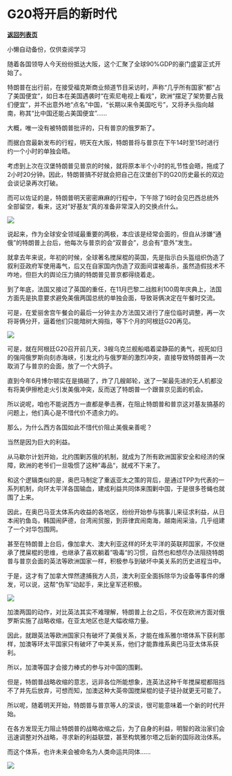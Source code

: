 # G20将开启的新时代

[**返回列表页**](/gzh/政事堂2019)

小懒自动备份，仅供查阅学习

  

随着各国领导人今天纷纷抵达大阪，这个汇聚了全球90%GDP的豪门盛宴正式开始了。

  

特朗普在出行前，在接受福克斯商业频道节目采访时，声称“几乎所有国家”都“占了美国便宜”，如日本在美国遇袭时“在索尼电视上看戏”，欧洲“摆足了架势要占我们便宜”，并不出意外地“点名”中国，“长期以来令美国吃亏”，又将矛头指向越南，称其“比中国还能占美国便宜”......

  

大概，唯一没有被特朗普批评的，只有普京的俄罗斯了。

  

而据白宫最新发布的行程，明天在大阪，特朗普将与普京在下午14时至15时进行约一个小时的单独会晤。  

  

考虑到上次在汉堡特朗普见普京的时候，就将原本半个小时的礼节性会晤，拖成了2小时20分钟。因此，特朗普搞不好就会把自己在汉堡创下的G20历史最长的双边会谈记录再次打破。

  

而可以佐证的是，特朗普明天密密麻麻的行程中，下午除了16时会见巴西总统外全部留空，看来，这对”好基友“真的准备非常深入的交换点什么。

  

![](https://mmbiz.qpic.cn/mmbiz_jpg/rxhS23yu8cPhKGWL4jsVyXCa0vmwBrceK0pQFXbFFPicRrYhMia0bYVWM7h4fcHmP9wALpPg7JBI4xYD5sI0hxQw/640?wx_fmt=jpeg)

  

  

说起来，作为全球安全领域最重要的两极，本应该是经常会面的，但自从涉嫌“通俄”的特朗普上台后，他每次与普京的会“双普会”，总会有“意外”发生。

  

就拿去年来说，年初的时候，全球著名搅屎棍的英国，先是指示白头盔组织伪造了叙利亚政府军使用毒气，后又在自家国内伪造了双面间谍被毒杀，虽然造假技术不咋地，但巨大的舆论压力搞的特朗普见普京都得绕着走。  

  

到了年底，法国又接过了英国的重任，在11月巴黎二战胜利100周年庆典上，法国方面先是执意要求避免美俄两国总统的单独会面，导致哥俩决定在午餐时交流。

  

可是，在爱丽舍宫午餐会的最后一分钟主办方法国又进行了座位临时调整，再一次将哥俩分开，逼着他们只能暗树大拇指，等下个月的阿根廷G20再见。

  

![](https://mmbiz.qpic.cn/mmbiz_gif/rxhS23yu8cPhKGWL4jsVyXCa0vmwBrceHOaAaxgiaHnC3fmNEX8icfibdrUDic85TVibCYZGgHHuZ0m4y4Kk4BJYEDw/640?wx_fmt=gif)

  

可是，就在阿根廷G20召开前几天，3艘乌克兰舰船唱着梁静茹的勇气，视死如归的强闯俄罗斯向刻赤海峡，引发北约与俄罗斯的激烈冲突，直接导致特朗普再一次取消了与普京的会面，放了一个大鸽子。

  

直到今年6月博尔顿实在是搞砸了，炸了几艘邮轮，送了一架最先进的无人机都没有将美伊擦枪走火引发美俄冲突，反而送了特朗普一个跟普京见面的机会。

  

所以说呢，咱也不能说西方一直都是拳击赛，在阻止特朗普和普京这对基友搞基的问题上，他们真心是不惜代价不遗余力的。

  

  

  

那么，为什么西方各国如此不惜代价阻止美俄亲善呢？

  

当然是因为巨大的利益。

  

从马歇尔计划开始，北约围剿苏俄的机制，就成为了所有欧洲国家安全和经济的保障，欧洲的老爷们一旦吸惯了这种”毒品“，就戒不下来了。

  

和这个逻辑类似的是，奥巴马制定了重返亚太之策的背后，是通过TPP为代表的一系列机制，向环太平洋各国输血，建成利益共同体来围剿中国，于是很多苍蝇也就围了上来。

  

因此，在奥巴马亚太体系内收益的各地区，纷纷开始参与挑事儿来征求利益，从日本闹钓鱼岛，韩国闹萨德，台湾闹贸服，到菲律宾闹南海，越南闹采油，几乎组建了一个对华包围网。

  

甚至在特朗普上台后，像加拿大、澳大利亚这样的环太平洋的英联邦国家，不仅继承了搅屎棍的思维，也继承了喜欢躺着”吸毒“的习惯，自然也和想尽办法阻挠特朗普与普京会面的英法等欧洲国家一样，积极参与到破坏中美关系的历史进程当中。

  

于是，这才有了加拿大悍然逮捕我方人员，澳大利亚全面拆除华为设备等事件的爆发，可以说，这帮”伪军“动起手，来比皇军还积极。

  

![](https://mmbiz.qpic.cn/mmbiz_jpg/rxhS23yu8cPhKGWL4jsVyXCa0vmwBrcelMgqVgBBWu0pjAf5q22nUmF8lFCbolbZ0a8dCXzo2V1TKjSIy5L85Q/640?wx_fmt=jpeg)

  

加澳两国的动作，对比英法其实不难理解，特朗普上台之后，不仅在欧洲方面对俄罗斯实施了战略收缩，在亚太地区也是大幅收缩力量。

  

因此，就跟英法等欧洲国家只有破坏了美俄关系，才能在维系雅尔塔体系下获利那样，加澳等环太平国家只有破坏了中美关系，他们才能靠维系奥巴马亚太体系获利。

  

所以，加澳等国才会接力棒式的参与对中国的围剿。

  

但是，特朗普战略收缩的意志，远非各位所能想象，连英法这种千年搅屎棍都阻挡不了并先后放弃，可想而知，加澳这种大英帝国搅屎棍的徒子徒孙就更无可能了。  

  

所以呢，随着明天开始，特朗普与普京等人的深谈，很可能意味着一个新的时代开始。

  

在各方发现无力阻止特朗普的战略收缩之后，为了自身的利益，明智的政治家们会迅速调整对外战略，寻求新的利益联盟，甚至构筑雅尔塔之后新的国际政治体系。

  

而这个体系，也许未来会被命名为人类命运共同体......

  

![](https://mmbiz.qpic.cn/mmbiz_jpg/rxhS23yu8cPhKGWL4jsVyXCa0vmwBrceWKQnN2vd4RMORpN0UsYcaUddXfQX2UvIibDdMVshe6FaRhGbhhRsDlw/640?wx_fmt=jpeg)  


